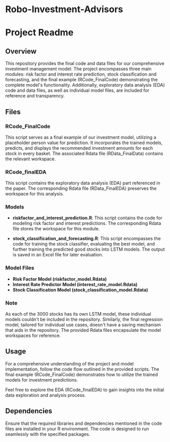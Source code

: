 # Robo-Investment-Advisors

# Project Readme

## Overview

This repository provides the final code and data files for our comprehensive investment management model. The project encompasses three main modules: risk factor and interest rate prediction, stock classification and forecasting, and the final example (RCode_FinalCode) demonstrating the complete model's functionality. Additionally, exploratory data analysis (EDA) code and data files, as well as individual model files, are included for reference and transparency.

## Files

### RCode_FinalCode

This script serves as a final example of our investment model, utilizing a placeholder person value for prediction. It incorporates the trained models, predicts, and displays the recommended investment amounts for each stock in every basket. The associated Rdata file (RData_FinalData) contains the relevant workspace.

### RCode_finalEDA

This script contains the exploratory data analysis (EDA) part referenced in the paper. The corresponding Rdata file (RData_FinalEDA) preserves the workspace for this analysis.

### Models

- **riskfactor_and_interest_prediction.R**: This script contains the code for modeling risk factor and interest predictions. The corresponding Rdata file stores the workspace for this module.

- **stock_classification_and_forecasting.R**: This script encompasses the code for training the stock classifier, evaluating the best model, and further training the predicted good stocks into LSTM models. The output is saved in an Excel file for later evaluation.

### Model Files

- **Risk Factor Model (riskfactor_model.Rdata)**
- **Interest Rate Predictor Model (interest_rate_model.Rdata)**
- **Stock Classification Model (stock_classification_model.Rdata)**

### Note

As each of the 3000 stocks has its own LSTM model, these individual models couldn't be included in the repository. Similarly, the final regression model, tailored for individual use cases, doesn't have a saving mechanism that aids in the repository. The provided Rdata files encapsulate the model workspaces for reference.

## Usage

For a comprehensive understanding of the project and model implementation, follow the code flow outlined in the provided scripts. The final example (RCode_FinalCode) demonstrates how to utilize the trained models for investment predictions.

Feel free to explore the EDA (RCode_finalEDA) to gain insights into the initial data exploration and analysis process.

## Dependencies

Ensure that the required libraries and dependencies mentioned in the code files are installed in your R environment. The code is designed to run seamlessly with the specified packages.

